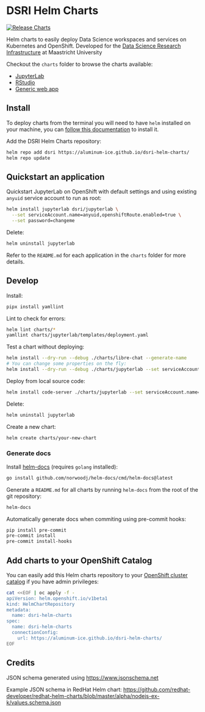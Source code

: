 # DSRI Helm Charts

[![Release Charts](https://github.com/aluminum-ice/dsri-helm-charts/actions/workflows/release.yml/badge.svg)](https://github.com/aluminum-ice/dsri-helm-charts/actions/workflows/release.yml) 

Helm charts to easily deploy Data Science workspaces and services on Kubernetes and OpenShift. Developed for the [Data Science Research Infrastructure](https://aluminum-ice.github.io/dsri-documentation/) at Maastricht University

Checkout the `charts` folder to browse the charts available: 

* [JupyterLab](https://github.com/aluminum-ice/dsri-helm-charts/tree/main/charts/jupyterlab)
* [RStudio](https://github.com/aluminum-ice/dsri-helm-charts/tree/main/charts/rstudio)
* [Generic web app](https://github.com/aluminum-ice/dsri-helm-charts/tree/main/charts/webapp)

## Install

To deploy charts from the terminal you will need to have `helm` installed on your machine, you can [follow this documentation](https://aluminum-ice.github.io/dsri-documentation/docs/helm#install-helm) to install it.

Add the DSRI Helm Charts repository:

```bash
helm repo add dsri https://aluminum-ice.github.io/dsri-helm-charts/
helm repo update
```

## Quickstart an application

Quickstart JupyterLab on OpenShift with default settings and using existing `anyuid` service account to run as root:

```bash
helm install jupyterlab dsri/jupyterlab \
  --set serviceAccount.name=anyuid,openshiftRoute.enabled=true \
  --set password=changeme
```

Delete:

```bash
helm uninstall jupyterlab
```

Refer to the `README.md` for each application in the `charts` folder for more details.

## Develop

Install:

```bash
pipx install yamllint
```

Lint to check for errors: 

```bash
helm lint charts/*
yamllint charts/jupyterlab/templates/deployment.yaml
```

Test a chart without deploying:

```bash
helm install --dry-run --debug ./charts/libre-chat --generate-name
# You can change some properties on the fly:
helm install --dry-run --debug ./charts/jupyterlab --set serviceAccount.name=anyuid,openshiftRoute.enabled=true,password=changeme --generate-name
```

Deploy from local source code:

```bash
helm install code-server ./charts/jupyterlab --set serviceAccount.name=anyuid,openshiftRoute.enabled=true,password=changeme
```

Delete:

```bash
helm uninstall jupyterlab
```

Create a new chart:

```bash
helm create charts/your-new-chart
```

### Generate docs

Install [helm-docs](https://github.com/norwoodj/helm-docs) (requires `golang` installed):

```bash
go install github.com/norwoodj/helm-docs/cmd/helm-docs@latest
```

Generate a `README.md` for all charts by running `helm-docs` from the root of the git repository:

```bash
helm-docs
```

Automatically generate docs when commiting using pre-commit hooks:

```bash
pip install pre-commit
pre-commit install
pre-commit install-hooks
```

## Add charts to your OpenShift Catalog

You can easily add this Helm charts repository to your [OpenShift cluster catalog](https://docs.openshift.com/container-platform/4.6/cli_reference/helm_cli/configuring-custom-helm-chart-repositories.html) if you have admin privileges:

```bash
cat <<EOF | oc apply -f -
apiVersion: helm.openshift.io/v1beta1
kind: HelmChartRepository
metadata:
  name: dsri-helm-charts
spec:
  name: dsri-helm-charts
  connectionConfig:
    url: https://aluminum-ice.github.io/dsri-helm-charts/
EOF
```

## Credits

JSON schema generated using https://www.jsonschema.net

Example JSON schema in RedHat Helm chart: https://github.com/redhat-developer/redhat-helm-charts/blob/master/alpha/nodejs-ex-k/values.schema.json

